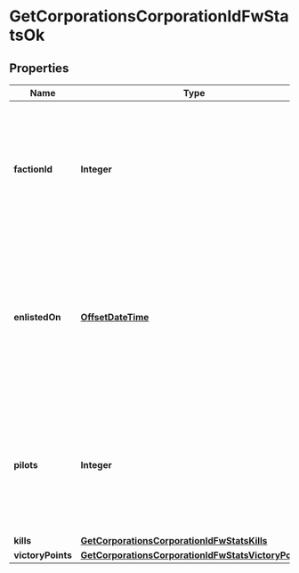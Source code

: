 
# GetCorporationsCorporationIdFwStatsOk

## Properties
Name | Type | Description | Notes
------------ | ------------- | ------------- | -------------
**factionId** | **Integer** | The faction the given corporation is enlisted to fight for. Will not be included if corporation is not enlisted in faction warfare |  [optional]
**enlistedOn** | [**OffsetDateTime**](OffsetDateTime.md) | The enlistment date of the given corporation into faction warfare. Will not be included if corporation is not enlisted in faction warfare |  [optional]
**pilots** | **Integer** | How many pilots the enlisted corporation has. Will not be included if corporation is not enlisted in faction warfare |  [optional]
**kills** | [**GetCorporationsCorporationIdFwStatsKills**](GetCorporationsCorporationIdFwStatsKills.md) |  | 
**victoryPoints** | [**GetCorporationsCorporationIdFwStatsVictoryPoints**](GetCorporationsCorporationIdFwStatsVictoryPoints.md) |  | 



